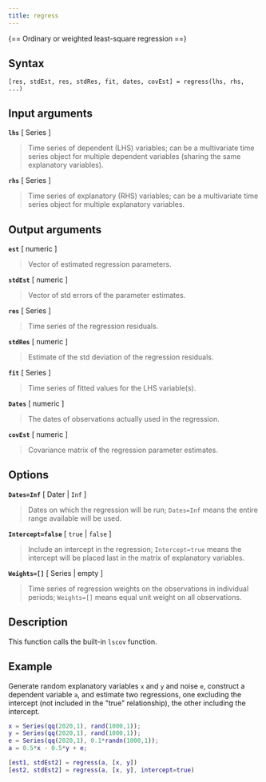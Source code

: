 ```yaml
---
title: regress
---
```


{== Ordinary or weighted least-square regression ==}


## Syntax

    [res, stdEst, res, stdRes, fit, dates, covEst] = regress(lhs, rhs, ...)


## Input arguments

__`lhs`__ [ Series ]
> 
> Time series of dependent (LHS) variables; can be a multivariate time
> series object for multiple dependent variables (sharing the same
> explanatory variables).
> 

__`rhs`__ [ Series ] 
> 
> Time series of explanatory (RHS) variables; can be a multivariate time
> series object for multiple explanatory variables.
> 

## Output arguments

__`est`__ [ numeric ]
> 
> Vector of estimated regression parameters.
> 

__`stdEst`__ [ numeric ]
> 
> Vector of std errors of the parameter estimates.
> 

__`res`__ [ Series ]
> 
> Time series of the regression residuals.
> 

__`stdRes`__ [ numeric ]
> 
> Estimate of the std deviation of the regression residuals.
> 

__`fit`__ [ Series ]
> 
> Time series of fitted values for the LHS variable(s).
> 

__`Dates`__ [ numeric ]
> 
> The dates of observations actually used in the regression.
> 

__`covEst`__ [ numeric ]
> 
> Covariance matrix of the regression parameter estimates.
> 

## Options

__`Dates=Inf`__ [ Dater | `Inf` ]
> 
> Dates on which the regression will be run; `Dates=Inf` means the entire range
> available will be used.
> 

__`Intercept=false`__ [ `true` | `false` ]
> 
> Include an intercept in the regression; `Intercept=true` means the
> intercept will be placed last in the matrix of explanatory variables.
> 

__`Weights=[]`__ [ Series | empty ]
> 
> Time series of regression weights on the observations in individual
> periods; `Weights=[]` means equal unit weight on all observations.
> 

## Description

This function calls the built-in `lscov` function.


## Example

Generate random explanatory variables `x` and `y` and noise `e`, construct a dependent
variable `a`, and estimate two regressions, one excluding the intercept
(not included in the "true" relationship), the other including the
intercept.

```matlab
x = Series(qq(2020,1), rand(1000,1));
y = Series(qq(2020,1), rand(1000,1));
e = Series(qq(2020,1), 0.1*randn(1000,1));
a = 0.5*x - 0.5*y + e;

[est1, stdEst2] = regress(a, [x, y])
[est2, stdEst2] = regress(a, [x, y], intercept=true)
```

